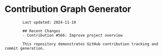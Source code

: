 # Contribution Graph Generator
            
            Last updated: 2024-11-19
            
            ## Recent Changes
            - Contribution #566: Improve project overview
            
            This repository demonstrates GitHub contribution tracking and commit generation.
        